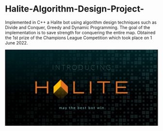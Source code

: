 # Halite-Algorithm-Design-Project-
Implemented in C++ a Halite bot using algorithm design techniques such as Divide and Conquer, Greedy and Dynamic Programming. The goal of the implementation is to save strength for conquering the entire map. Obtained the 1st prize of the Champions League Competition which took place on 1 June 2022.

![My Image](Halite.png)
